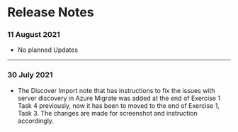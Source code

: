 # Release Notes

### 11 August 2021
  - No planned Updates
  
------------------

### 30 July 2021
  - The Discover Import note that has instructions to fix the issues with server discovery in Azure Migrate was added at the end of Exercise 1 Task 4 previously, now it has been to moved to the end of Exercise 1, Task 3. The changes are made for screenshot and instruction accordingly.
